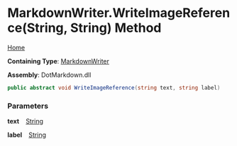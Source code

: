 # MarkdownWriter\.WriteImageReference\(String, String\) Method

[Home](../../../README.md)

**Containing Type**: [MarkdownWriter](../README.md)

**Assembly**: DotMarkdown\.dll

```csharp
public abstract void WriteImageReference(string text, string label)
```

### Parameters

**text** &ensp; [String](https://docs.microsoft.com/en-us/dotnet/api/system.string)

**label** &ensp; [String](https://docs.microsoft.com/en-us/dotnet/api/system.string)